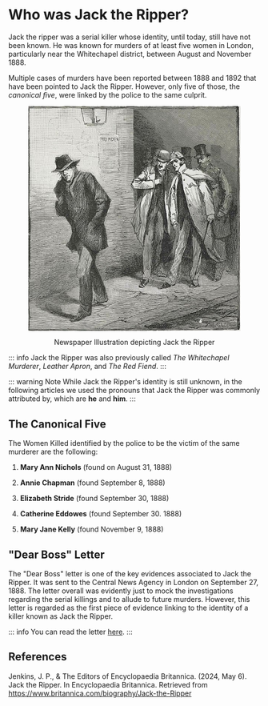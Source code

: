 # Who was Jack the Ripper?

Jack the ripper was a serial killer whose identity, until today, still have not been known. He was known for murders of at least five women in London, particularly near the Whitechapel district, between August and November 1888.

Multiple cases of murders have been reported between 1888 and 1892 that have been pointed to Jack the Ripper. However, only five of those, the _canonical five_, were linked by the police to the same culprit.

<figure>
<p align="center">
<img align="center" src="../images/jack-the-ripper/JacktheRipper1888.jpg" alt="JNewspaper Illustration depicting Jack the Ripper"/>
</p>
<figcaption align="center">Newspaper Illustration depicting Jack the Ripper</figcaption>
</figure>

::: info
Jack the Ripper was also previously called _The Whitechapel Murderer_, _Leather Apron_, and _The Red Fiend_.
:::

::: warning Note
While Jack the Ripper's identity is still unknown, in the following articles we used the pronouns that Jack the Ripper was commonly attributed by, which are **he** and **him**.
:::

## The Canonical Five

The Women Killed identified by the police to be the victim of the same murderer are the following:

1. **Mary Ann Nichols**
   (found on August 31, 1888)

2. **Annie Chapman**
   (found September 8, 1888)

3. **Elizabeth Stride**
   (found September 30, 1888)

4. **Catherine Eddowes**
   (found September 30. 1888)

5. **Mary Jane Kelly**
   (found November 9, 1888)

## "Dear Boss" Letter

The "Dear Boss" letter is one of the key evidences associated to Jack the Ripper. It was sent to the Central News Agency in London on September 27, 1888. The letter overall was evidently just to mock the investigations regarding the serial killings and to allude to future murders. However, this letter is regarded as the first piece of evidence linking to the identity of a killer known as Jack the Ripper.

::: info
You can read the letter [here](https://umsi580.lsait.lsa.umich.edu/s/stand_up_be_counted/item/1105).
:::

## References

Jenkins, J. P., & The Editors of Encyclopaedia Britannica. (2024, May 6). Jack the Ripper. In Encyclopaedia Britannica. Retrieved from https://www.britannica.com/biography/Jack-the-Ripper

